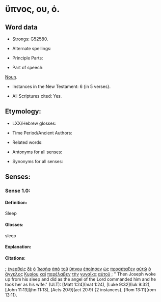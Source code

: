 # ὕπνος, ου, ὁ.

<!-- Status: S2=NeedsFinalCheck -->
<!-- Lexica used for edits: BDAG, FFM, LN, A-S -->

## Word data

* Strongs: G52580.


* Alternate spellings:

* Principle Parts: 

* Part of speech: 

[Noun](http://ugg.readthedocs.io/en/latest/noun.html).

* Instances in the New Testament: 6 {in 5 verses}.

* All Scriptures cited: Yes.

## Etymology: 

* LXX/Hebrew glosses: 

* Time Period/Ancient Authors: 

* Related words: 

* Antonyms for all senses:

* Synonyms for all senses: 

## Senses:

### Sense 1.0:

#### Definition: 

Sleep

#### Glosses:

sleep

#### Explanation:

#### Citations:

; [ἐγερθεὶς](../G14530/01.md) [δὲ](../G11610/01.md) [ὁ](../G35880/01.md) [Ἰωσὴφ](../G25010/01.md) [ἀπὸ](../G05750/01.md) [τοῦ](../G35880/01.md) [ὕπνου](../G52580/01.md) [ἐποίησεν](../G41600/01.md) [ὡς](../G56130/01.md) [προσέταξεν](../G43670/01.md) [αὐτῷ](../G08460/01.md) [ὁ](../G35880/01.md) [ἄγγελος](../G00320/01.md) [Κυρίου](../G29620/01.md) [καὶ](../G25320/01.md) [παρέλαβεν](../G38800/01.md) [τὴν](../G35880/01.md) [γυναῖκα](../G11350/01.md) [αὐτοῦ](../G08460/01.md)
; " Then Joseph woke up from his sleep and did as the angel of the Lord commanded him and he took her as his wife." (ULT): 
[Matt 1:24](mat 1:24),  [Luke 9:32](luk 9:32),  [John 11:13](jhn 11:13),  [Acts 20:9](act 20:9) {2 instances},  [Rom 13:11](rom 13:11).
